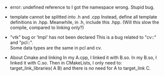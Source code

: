 

* error: undefined reference to
I got the namespace wrong. Stupid bug.

* template cannot be splitted into .h and .cpp
Instead, define all template definitions in .hpp. Meanwhile, in .h, include this .hpp.
(Will this slow the compile, compared to linking only?)

* "vtk" bug or ‘Impl’ has not been declared
This is a bug related to "cv::" and "pcl::".  
Some data types are the same in pcl and cv.

* About Cmake and linking
In my A.cpp, I linked it with B.so.
In my B.so, I linked it with C.so.
Then in CMakeLists, I only need to:
    target_link_libraries( A B)
and there is no need for A to target_link C.


